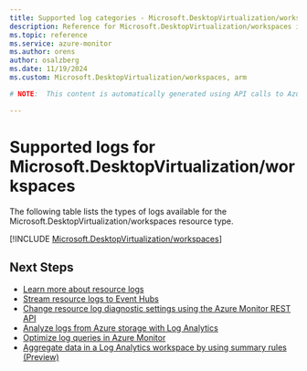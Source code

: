 ```yaml
---
title: Supported log categories - Microsoft.DesktopVirtualization/workspaces
description: Reference for Microsoft.DesktopVirtualization/workspaces in Azure Monitor Logs.
ms.topic: reference
ms.service: azure-monitor
ms.author: orens
author: osalzberg
ms.date: 11/19/2024
ms.custom: Microsoft.DesktopVirtualization/workspaces, arm

# NOTE:  This content is automatically generated using API calls to Azure. Any edits made on these files will be overwritten in the next run of the script. 

---
```





# Supported logs for Microsoft.DesktopVirtualization/workspaces  
The following table lists the types of logs available for the Microsoft.DesktopVirtualization/workspaces resource type.
  

  
[!INCLUDE [Microsoft.DesktopVirtualization/workspaces](~/reusable-content/ce-skilling/azure/includes/azure-monitor/reference/logs/microsoft-desktopvirtualization-workspaces-logs-include.md)]  
  

## Next Steps

* [Learn more about resource logs](/azure/azure-monitor/essentials/platform-logs-overview)
* [Stream resource logs to Event Hubs](/azure/azure-monitor/essentials/resource-logs#send-to-azure-event-hubs)
* [Change resource log diagnostic settings using the Azure Monitor REST API](/rest/api/monitor/diagnosticsettings)
* [Analyze logs from Azure storage with Log Analytics](/azure/azure-monitor/essentials/resource-logs#send-to-log-analytics-workspace)
* [Optimize log queries in Azure Monitor](/azure/azure-monitor/logs/query-optimization)
* [Aggregate data in a Log Analytics workspace by using summary rules (Preview)](/azure/azure-monitor/logs/summary-rules)